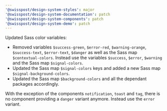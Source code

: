 ```yaml
---
'@swisspost/design-system-styles': major
'@swisspost/design-system-documentation': patch
'@swisspost/design-system-components': patch
'@swisspost/design-system-demo': patch
---
```


Updated Sass color variables:
- Removed variables `$success-green`, `$error-red`, `$warning-orange`, `$success-text`, `$error-text`, `$danger` as well as the Sass map `$contextual-colors`.
  Instead use the variables `$success`, `$error`, `$warning` and the Sass map `$signal-colors`.
- Updated the Sass map `$signal-colors` keys and added a new Sass map `$signal-background-colors`.
- Updated the Sass map `$background-colors` and all the dependant packages accordingly.

With the exception of the components `notification`, `toast` and `tag`, there is no component providing a `danger` variant anymore. Instead use the `error` variant.
